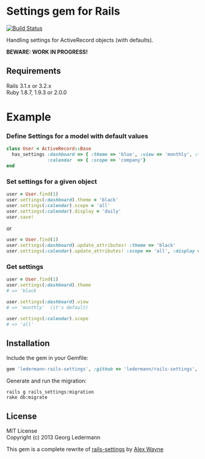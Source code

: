 # Settings gem for Rails

[![Build Status](https://secure.travis-ci.org/ledermann/rails-settings.png)](http://travis-ci.org/ledermann/rails-settings)

Handling settings for ActiveRecord objects (with defaults).

**BEWARE: WORK IN PROGRESS!**


## Requirements

Rails 3.1.x or 3.2.x  
Ruby 1.8.7, 1.9.3 or 2.0.0


# Example

### Define Settings for a model with default values

```ruby
class User < ActiveRecord::Base
  has_settings :dashboard => { :theme => 'blue', :view => 'monthly', :filter => false },
               :calendar  => { :scope => 'company'}
end
```

### Set settings for a given object

```ruby
user = User.find(1)
user.settings(:dashboard).theme = 'black'
user.settings(:calendar).scope = 'all'
user.settings(:calendar).display = 'daily'
user.save!
```

or

```ruby
user = User.find(1)
user.settings(:dashboard).update_attributes! :theme => 'black'
user.settings(:calendar).update_attributes! :scope => 'all', :display => 'dialy'
```


### Get settings

```ruby
user = User.find(1)
user.settings(:dashboard).theme
# => 'black

user.settings(:dashboard).view
# => 'monthly'  (it's default)

user.settings(:calendar).scope
# => 'all'
```


## Installation

Include the gem in your Gemfile:

```ruby
gem 'ledermann-rails-settings', :github => 'ledermann/rails-settings', :branch => 'rewrite', :require => 'rails-settings'
```

Generate and run the migration:

```shell
rails g rails_settings:migration
rake db:migrate
```


## License

MIT License  
Copyright (c) 2013 Georg Ledermann

This gem is a complete rewrite of [rails-settings](https://github.com/Squeegy/rails-settings) by [Alex Wayne](https://github.com/Squeegy)